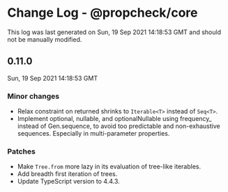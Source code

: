 # Change Log - @propcheck/core

This log was last generated on Sun, 19 Sep 2021 14:18:53 GMT and should not be manually modified.

## 0.11.0
Sun, 19 Sep 2021 14:18:53 GMT

### Minor changes

- Relax constraint on returned shrinks to `Iterable<T>` instead of `Seq<T>`.
- Implement optional, nullable, and optionalNullable using frequency_ instead of Gen.sequence, to avoid too predictable and non-exhaustive sequences. Especially in multi-parameter properties.

### Patches

- Make `Tree.from` more lazy in its evaluation of tree-like iterables.
- Add breadth first iteration of trees.
- Update TypeScript version to 4.4.3.

